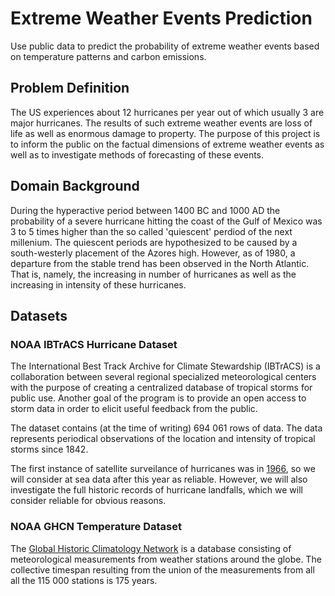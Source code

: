 # Extreme Weather Events Prediction
Use public data to predict the probability of extreme weather events based on temperature patterns and carbon emissions.

## Problem Definition
The US experiences about 12 hurricanes per year out of which usually 3 are major hurricanes. The results of such extreme weather events are loss of life as well as enormous damage to property. The purpose of this project is to inform the public on the factual dimensions of extreme weather events as well as to investigate methods of forecasting of these events.

## Domain Background
During the hyperactive period between 1400 BC and 1000 AD the probability of a severe hurricane hitting the coast of the Gulf of Mexico was 3 to 5 times higher than the so called 'quiescent' perdiod of the next millenium. The quiescent periods are hypothesized to be caused by a south-westerly placement of the Azores high. However, as of 1980, a departure from the stable trend has been observed in the North Atlantic. That is, namely, the increasing in number of hurricanes as well as the increasing in intensity of these hurricanes.


## Datasets
### NOAA IBTrACS Hurricane Dataset
The International Best Track Archive for Climate Stewardship (IBTrACS) is a collaboration between several regional specialized meteorological centers with the purpose of creating a centralized database of tropical storms for public use. Another goal of the program is to provide an open access to storm data in order to elicit useful feedback from the public.

The dataset contains (at the time of writing) 694 061 rows of data. The data represents periodical observations of the location and intensity of tropical storms since 1842.

The first instance of satellite surveilance of hurricanes was in [1966](https://history.nasa.gov/SP-168/section1.htm#:~:text=Since%20February%201965%2C%20meteorological%20satellites,%2C%20hurricane%2C%20and%20typhoon.%22), so we will consider at sea data after this year as reliable. However, we will also investigate the full historic records of hurricane landfalls, which we will consider reliable for obvious reasons.

### NOAA GHCN Temperature Dataset
The [Global Historic Climatology Network](https://www.ncdc.noaa.gov/data-access/land-based-station-data/land-based-datasets/global-historical-climatology-network-ghcn) is a database consisting of meteorological measurements from weather stations around the globe. The collective timespan resulting from the union of the measurements from all all the 115 000 stations is 175 years.
